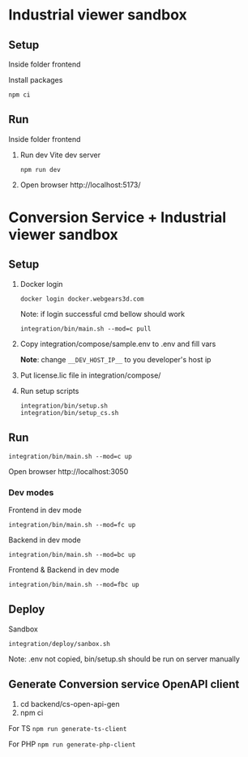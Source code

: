 # Industrial viewer sandbox

## Setup

Inside folder frontend

Install packages
```
npm ci
```
## Run

Inside folder frontend

1. Run dev Vite dev server
   ```
   npm run dev
   ```
2. Open browser http://localhost:5173/


# Conversion Service + Industrial viewer sandbox

## Setup
1. Docker login
   ```
   docker login docker.webgears3d.com
   ```
   Note: if login successful cmd bellow should work
   ```
   integration/bin/main.sh --mod=c pull
   ```
2. Copy integration/compose/sample.env to .env and fill vars

   **Note**: change `__DEV_HOST_IP__` to you developer's host ip
3. Put license.lic file in integration/compose/
4. Run setup scripts
   ```
   integration/bin/setup.sh
   integration/bin/setup_cs.sh
   ```

## Run

```
integration/bin/main.sh --mod=c up
```
Open browser http://localhost:3050

### Dev modes

Frontend in dev mode
```
integration/bin/main.sh --mod=fc up
```

Backend in dev mode
```
integration/bin/main.sh --mod=bc up
```

Frontend & Backend in dev mode
```
integration/bin/main.sh --mod=fbc up
```

## Deploy

Sandbox
```
integration/deploy/sanbox.sh
```
Note: .env not copied, 
bin/setup.sh should be run on server manually 

## Generate Conversion service OpenAPI client 

1. cd backend/cs-open-api-gen
2. npm ci

For TS ```npm run generate-ts-client```

For PHP ```npm run generate-php-client```
